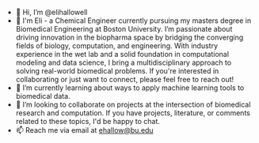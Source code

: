 - 👋 Hi, I’m @elihallowell
- 👀 I'm Eli - a Chemical Engineer currently pursuing my masters degree in Biomedical Engineering at Boston University. 
I’m passionate about driving innovation in the biopharma space by bridging the converging fields of biology, computation, and engineering. With industry experience in the wet lab and a solid foundation in computational modeling and data science, I bring a multidisciplinary approach to solving real-world biomedical problems.
If you're interested in collaborating or just want to connect, please feel free to reach out!
- 🌱 I’m currently learning about ways to apply machine learning tools to biomedical data. 
- 💞️ I’m looking to collaborate on projects at the intersection of biomedical research and computation. If you have projects, literature, or comments related to these topics, I'd be happy to chat. 
- 📫 Reach me via email at ehallow@bu.edu

<!---
elihallowell/elihallowell is a ✨ special ✨ repository because its `README.md` (this file) appears on your GitHub profile.
You can click the Preview link to take a look at your changes.
--->

